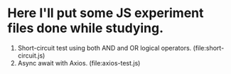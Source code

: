 # Here I'll put some JS experiment files done while studying.
1. Short-circuit test using both AND and OR logical operators. (file:short-circuit.js)
2. Async await with Axios. (file:axios-test.js)
